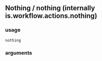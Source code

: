 
## Nothing / nothing (internally is.workflow.actions.nothing)


### usage
`nothing `

### arguments

